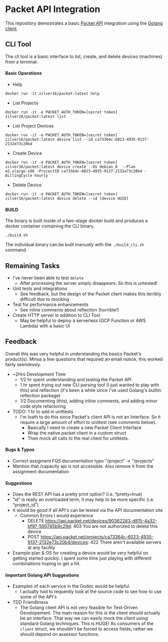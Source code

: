 # Packet API Integration
This repository demostrates a basic [Packet API](https://www.packet.com/developers/api) integration using the [Golang client](https://godoc.org/github.com/packethost/packngo).

## CLI Tool
The cli tool is a basic interface to list, create, and delete devices (machines) from a terminal.

#### Basic Operations
* Help
```
docker run -it zilver16/packet:latest help
```

* List Projects
```
docker run -it -e PACKET_AUTH_TOKEN=[secret token] zilver16/packet:latest list
````

* List Project Devices
```
docker run -it -e PACKET_AUTH_TOKEN=[secret token] zilver16/packet:latest device list --id ca73364c-6023-4935-9137-2132e73c20b4
```

* Create Device
```
docker run -it -e PACKET_AUTH_TOKEN=[secret token] zilver16/packet:latest device create --OS debian_8  --Plan m2.xlarge.x86 -ProjectID ca73364c-6023-4935-9137-2132e73c20b4 -BillingCycle hourly
```

* Delete Device
```
docker run -it -e PACKET_AUTH_TOKEN=[secret token] zilver16/packet:latest device delete --id [device UUID]
```

#### BUILD
The binary is built inside of a two-stage docker build and produces a docker container containing the CLI binary.
```
./build.sh
```

The individual binary can be built manually with the `./build_cli.sh` command.

## Remaining Tasks
* I've never been able to test `delete`
  * After processing the server simply disappears. So this is untested!
* Unit tests and integrations
  * See feedback, but the design of the Packet client makes this terribly difficult due to mocking
* Test for performance enhancements
  * See inline comments about reflection (horrible!)
* Create HTTP server in addition to CLI Tool
  * May be helpful to deploy a serverless (GCP Function or AWS Lambda) with a basic UI
  
## Feedback
Overall this was very helpful in understanding the basics Packet's product(s). Minus a few questions that required an email notice, this worked fairly seemlessly.
* ~2Hrs Development Time
  * 1/2 hr spent understanding and testing the Packet API
  * 1 hr spent trying out new CLI parsing tool (I just wanted to play with this) and reflection (it's been a while since I've used Golang's builtin reflection package)
  * 1/2 Documenting (this), adding inline comments, and adding minor code style refactoring
* TODO: 1 hr to add in unittests
  * I'm loath to do this since Packet's client API is not an Interface. So it require a large amount of effort to unittest (see comments below).
    * Basically I need to create a new Packet Client Interface
    * Wrap the native packet client in a custom struct
    * Then mock all calls to the real client for unittests.

#### Bugs & Typos
* Correct assigment FQS documentation typo "/project" → "/projects"
* Mention that /capacity api is not accessible. Also remove it from the assignment documentation

#### Suggestions
* Does the REST API has a pretty print option? (i.e. ?pretty=true)
* “id” is really an overloaded term, it may help to be more specific (i.e. “project_id”)
* It would be good if all API's can be tested via the API documentation site
  * Common Errors I would experience
    * DELETE https://api.packet.net/devices/90362283-d815-4a32-bf97-590745b9c29d: 403 You are not authorized to delete this device 
    * POST https://api.packet.net/projects/ca73364c-6023-4935-9137-2132e73c20b4/devices: 422 There aren't available servers at any facility
* Example plan & OS for creating a device would be very helpful on getting started quickly. I spent some time just playing with different combinations hoping to get a hit.

#### Important Golang API Suggestions
* Examples of each service in the Godoc would be helpful
  * I actually had to requently look at the source code to see how to use some of the API's
* TDD Friendliness
  * The Golang client API is not very feasible for Test-Driven Developement. The main reason for this is the client should actually be an interface. That way we can easily mock the client using standard Golang techniques. This is HUGE! As consumers of the `client` struct, we shouldn't be forced to access fields, rather we should depend on assessor functions.

